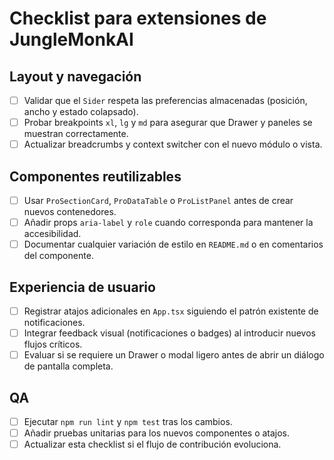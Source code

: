 # Checklist para extensiones de JungleMonkAI

## Layout y navegación
- [ ] Validar que el `Sider` respeta las preferencias almacenadas (posición, ancho y estado colapsado).
- [ ] Probar breakpoints `xl`, `lg` y `md` para asegurar que Drawer y paneles se muestran correctamente.
- [ ] Actualizar breadcrumbs y context switcher con el nuevo módulo o vista.

## Componentes reutilizables
- [ ] Usar `ProSectionCard`, `ProDataTable` o `ProListPanel` antes de crear nuevos contenedores.
- [ ] Añadir props `aria-label` y `role` cuando corresponda para mantener la accesibilidad.
- [ ] Documentar cualquier variación de estilo en `README.md` o en comentarios del componente.

## Experiencia de usuario
- [ ] Registrar atajos adicionales en `App.tsx` siguiendo el patrón existente de notificaciones.
- [ ] Integrar feedback visual (notificaciones o badges) al introducir nuevos flujos críticos.
- [ ] Evaluar si se requiere un Drawer o modal ligero antes de abrir un diálogo de pantalla completa.

## QA
- [ ] Ejecutar `npm run lint` y `npm test` tras los cambios.
- [ ] Añadir pruebas unitarias para los nuevos componentes o atajos.
- [ ] Actualizar esta checklist si el flujo de contribución evoluciona.
